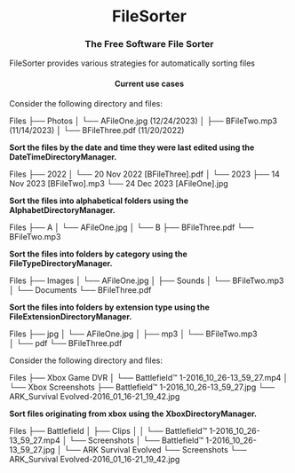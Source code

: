 <h1 align="center">FileSorter</h1>
<h3 align="center">The Free Software File Sorter</h3>

FileSorter provides various strategies for automatically sorting files

<h4 align="center">Current use cases</h3>

Consider the following directory and files:

 Files
  ├── Photos
  │   └── AFileOne.jpg (12/24/2023)
  │ 
  ├── BFileTwo.mp3 (11/14/2023)
  │ 
  └── BFileThree.pdf (11/20/2022)

<strong>Sort the files by the date and time they were last edited using the DateTimeDirectoryManager.</strong>

  Files
  ├── 2022
  │   └── 20 Nov 2022 [BFileThree].pdf
  │ 
  └── 2023
      ├── 14 Nov 2023 [BFileTwo].mp3 
      └── 24 Dec 2023 [AFileOne].jpg        

<strong>Sort the files into alphabetical folders using the AlphabetDirectoryManager.</strong>

  Files
  ├── A
  │   └── AFileOne.jpg
  │ 
  └── B
      ├── BFileThree.pdf
      └── BFileTwo.mp3   

<strong>Sort the files into folders by category using the FileTypeDirectoryManager.</strong>

  Files
  ├── Images
  │   └── AFileOne.jpg
  │ 
  ├── Sounds
  │   └── BFileTwo.mp3   
  │ 
  └── Documents
      └── BFileThree.pdf

<strong>Sort the files into folders by extension type using the FileExtensionDirectoryManager.</strong>

  Files
  ├── jpg
  │   └── AFileOne.jpg
  │ 
  ├── mp3
  │   └── BFileTwo.mp3   
  │ 
  └── pdf
      └── BFileThree.pdf

Consider the following directory and files:

  Files
  ├── Xbox Game DVR
  │   └── Battlefield™ 1-2016_10_26-13_59_27.mp4
  │ 
  └── Xbox Screenshots
      ├── Battlefield™ 1-2016_10_26-13_59_27.jpg
      └── ARK_Survival Evolved-2016_01_16-21_19_42.jpg  

<strong>Sort files originating from xbox using the XboxDirectoryManager.</strong>

Files
  ├── Battlefield
  │   ├── Clips
  │   │   └── Battlefield™ 1-2016_10_26-13_59_27.mp4
  │   └── Screenshots
  │       └── Battlefield™ 1-2016_10_26-13_59_27.jpg
  │ 
  └── ARK Survival Evolved
      └── Screenshots
          └── ARK_Survival Evolved-2016_01_16-21_19_42.jpg
